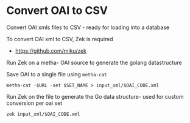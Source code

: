 # Convert OAI to CSV
Convert OAI xmls files to CSV - ready for loading into a database

To convert OAI xml to CSV, Zek is required
* https://github.com/miku/zek


Run Zek on a metha- OAI source to generate the golang datastructure

Save OAI to a single file using `metha-cat`

```
metha-cat -$URL -set $SET_NAME > input_xml/$OAI_CODE.xml
```

Run Zek on the file to generate the Go data structure- used for custom conversion per oai set

```
zek input_xml/$OAI_CODE.xml
```
